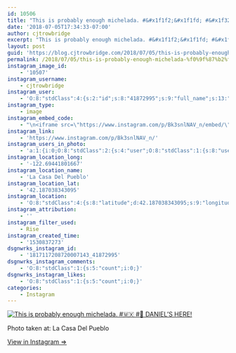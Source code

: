 ```yaml
---
id: 10506
title: "This is probably enough michelada. #&#x1f1f2;&#x1f1fd; #&#x1f32f;\nDANIEL&#8217;S HERE!"
date: '2018-07-05T17:34:33-07:00'
author: cjtrowbridge
excerpt: "This is probably enough michelada. #&#x1f1f2;&#x1f1fd; #&#x1f32f;\nDANIEL'S HERE!"
layout: post
guid: 'https://blog.cjtrowbridge.com/2018/07/05/this-is-probably-enough-michelada-%f0%9f%87%b2%f0%9f%87%bd-%f0%9f%8c%afdaniels-here/'
permalink: /2018/07/05/this-is-probably-enough-michelada-%f0%9f%87%b2%f0%9f%87%bd-%f0%9f%8c%afdaniels-here/
instagram_image_id:
    - '10507'
instagram_username:
    - cjtrowbridge
instagram_user:
    - 'O:8:"stdClass":4:{s:2:"id";s:8:"41872995";s:9:"full_name";s:13:"CJ Trowbridge";s:15:"profile_picture";s:182:"https://scontent.cdninstagram.com/vp/bdb3dc682730332976d1b56b290153a5/5BE0461C/t51.2885-19/s150x150/13724650_1188772791164794_142557231_a.jpg?efg=eyJ1cmxnZW4iOiJ1cmxnZW5fZnJvbV9pZyJ9";s:8:"username";s:12:"cjtrowbridge";}'
instagram_type:
    - image
instagram_embed_code:
    - "\n<iframe src=\"https://www.instagram.com/p/Bk3snlNAV_n/embed/\" width=\"612\" height=\"710\" frameborder=\"0\" scrolling=\"no\" allowtransparency=\"true\" class=\"insta-image-embed\"></iframe>\n"
instagram_link:
    - 'https://www.instagram.com/p/Bk3snlNAV_n/'
instagram_users_in_photo:
    - 'a:1:{i:0;O:8:"stdClass":2:{s:4:"user";O:8:"stdClass":1:{s:8:"username";s:13:"dalekjsimpson";}s:8:"position";O:8:"stdClass":2:{s:1:"x";d:0.4889126;s:1:"y";d:0.42397907;}}}'
instagram_location_long:
    - '-122.69441801667'
instagram_location_name:
    - 'La Casa Del Pueblo'
instagram_location_lat:
    - '42.187038343095'
instagram_location:
    - 'O:8:"stdClass":4:{s:8:"latitude";d:42.187038343095;s:9:"longitude";d:-122.69441801667;s:4:"name";s:18:"La Casa Del Pueblo";s:2:"id";i:2921813;}'
instagram_attribution:
    - ''
instagram_filter_used:
    - Rise
instagram_created_time:
    - '1530837273'
dsgnwrks_instagram_id:
    - '1817117208720007143_41872995'
dsgnwrks_instagram_comments:
    - 'O:8:"stdClass":1:{s:5:"count";i:0;}'
dsgnwrks_instagram_likes:
    - 'O:8:"stdClass":1:{s:5:"count";i:0;}'
categories:
    - Instagram
---
```


[![This is probably enough michelada. #🇲🇽 #🌯
DANIEL’S HERE!](https://blog.cjtrowbridge.com/wp-content/uploads/2018/07/1530837273-1-1.jpg)](https://www.instagram.com/p/Bk3snlNAV_n/)

Photo taken at: La Casa Del Pueblo

[View in Instagram ⇒](https://www.instagram.com/p/Bk3snlNAV_n/)